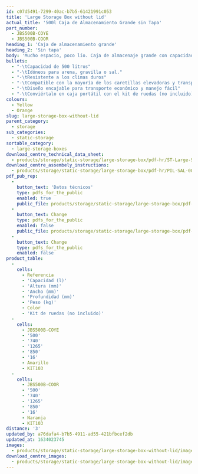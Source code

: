 ```yaml
---
id: c07d5491-7299-40ac-b7b5-61421991c053
title: 'Large Storage Box without lid'
actual_title: '500l Caja de Almacenamiento Grande sin Tapa'
part_number:
  - JBS500B-COYE
  - JBS500B-COOR
heading_1: 'Caja de almacenamiento grande'
heading_2: 'Sin tapa'
body: 'Mucho espacio, poco lío. Caja de almacenaje grande con capacidad de 500 litros'
bullets:
  - "-\tCapacidad de 500 litros"
  - "-\tIdóneos para arena, gravilla o sal."
  - "-\tResistente a los climas duros"
  - "-\tCompatible con la mayoría de los caretillas elevadoras y transpaletas"
  - "-\tDiseño encajable para transporte económico y manejo fácil"
  - "-\tConviértalo en caja portátil con el kit de ruedas (no incluido)"
colours:
  - Yellow
  - Orange
slug: large-storage-box-without-lid
parent_category:
  - storage
sub_categories:
  - static-storage
sortable_category:
  - large-storage-boxes
download_centre_technical_data_sheet:
  - products/storage/static-storage/large-storage-box/pdf-hr/ST-Large-Storage-Box-TD_EN.pdf
download_centre_assembely_instructions:
  - products/storage/static-storage/large-storage-box/pdf-hr/PIL-SAL-0027.pdf
pdf_pub_rep:
  -
    button_text: 'Datos técnicos'
    type: pdfs_for_the_public
    enabled: true
    public_file: products/storage/static-storage/large-storage-box/pdf-lr/ST-Large-Storage-Box-TD_ES.pdf
  -
    button_text: Change
    type: pdfs_for_the_public
    enabled: false
    public_file: products/storage/static-storage/large-storage-box/pdf-lr/PIL-SAL-0027.pdf
  -
    button_text: Change
    type: pdfs_for_the_public
    enabled: false
product_table:
  -
    cells:
      - Referencia
      - 'Capacidad (l)'
      - 'Altura (mm)'
      - 'Ancho (mm)'
      - 'Profundidad (mm)'
      - 'Peso (kg)'
      - Color
      - 'Kit de ruedas (no incluido)'
  -
    cells:
      - JBS500B-COYE
      - '500'
      - '740'
      - '1265'
      - '850'
      - '16'
      - Amarillo
      - KIT103
  -
    cells:
      - JBS500B-COOR
      - '500'
      - '740'
      - '1265'
      - '850'
      - '16'
      - Naranja
      - KIT103
distance: '3'
updated_by: a76dafa4-b7b5-4911-ad55-421bfbcef2db
updated_at: 1634023745
images:
  - products/storage/static-storage/large-storage-box-without-lid/images-lr/JBS500B_01.jpg
download_centre_images:
  - products/storage/static-storage/large-storage-box-without-lid/images-lr/JBS500B_01.jpg
---
```

